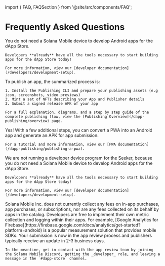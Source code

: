 import { FAQ, FAQSection } from '@site/src/components/FAQ';

# Frequently Asked Questions

<FAQ>
  <FAQSection title="Do I need a Solana Mobile device to build an app for the dApp Store?">
    You do not need a Solana Mobile device to develop Android apps for the dApp Store.

    Developers **already** have all the tools necessary to start building apps for the dApp Store today!

    For more information, view our [developer documentation](/developers/development-setup).

  </FAQSection>

  <FAQSection title="How can I publish an app?">
    To publish an app, the summarized process is:

    1. Install the Publishing CLI and prepare your publishing assets (e.g icon, screenshots, video previews)
    2. Mint a set of NFTs describing your App and Publisher details
    3. Submit a signed release APK of your app

    For a full explanation, diagrams, and a step by step guide of the complete publishing flow, view the [Publishing Overview](/dapp-publishing/overview) page.

  </FAQSection>

  <FAQSection title="Can I publish a PWA onto the dApp Store?">
    Yes! With a few additional steps, you can convert a PWA into an Android app and generate an APK for app submission.

    For a tutorial and more information, view our [PWA documentation](/dapp-publishing/publishing-a-pwa).

  </FAQSection>

  <FAQSection title="Can I get a developer kit for testing?">
    We are not running a developer device program for the Seeker, because you do not need a Solana Mobile device to develop Android apps for the dApp Store.

    Developers **already** have all the tools necessary to start building apps for the dApp Store today!

    For more information, view our [developer documentation](/developers/development-setup).

  </FAQSection>

  <FAQSection title="What does it mean for the dApp Store to be 'fee-free'?">
    Solana Mobile Inc. does not currently collect any fees on in-app purchases, app purchases, or subscriptions, nor are any fees collected on its behalf by apps in the catalog.
  </FAQSection>

  <FAQSection title="How can I see user statistics for my app in the dApp Store?">
    Developers are free to implement their own metric collection and logging within their apps. For example, [Google Analytics for Firebase](https://firebase.google.com/docs/analytics/get-started?platform=android) is a popular measurement solution that provides mobile SDKs.
  </FAQSection>

  <FAQSection title="I've published my app, now what?">
    Your submission is now in the app review process and publishers typically receive an update in 2-3 business days.

    In the meantime, get in contact with the app review team by joining the Solana Mobile Discord, getting the _developer_ role, and leaving a message in the `#dapp-store` channel.

  </FAQSection>
</FAQ>
